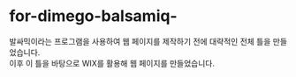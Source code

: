 # for-dimego-balsamiq-

발싸믹이라는 프로그램을 사용하여 웹 페이지를 제작하기 전에 대략적인 전체 틀을 만들었습니다.   
이후 이 틀을 바탕으로 WIX를 활용해 웹 페이지를 만들었습니다.   
